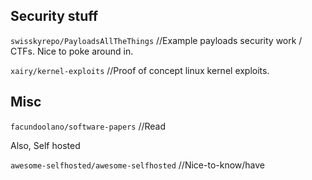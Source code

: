 ## Security stuff

`swisskyrepo/PayloadsAllTheThings` //Example payloads security work / CTFs. Nice to poke around in.

`xairy/kernel-exploits` //Proof of concept linux kernel exploits.

## Misc

`facundoolano/software-papers` //Read

Also, Self hosted

`awesome-selfhosted/awesome-selfhosted` //Nice-to-know/have
